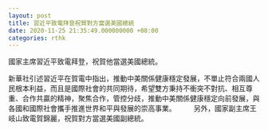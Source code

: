 ```yaml
---
layout: post
title: 習近平致電拜登祝賀對方當選美國總統
date: 2020-11-25 21:35:49.000000000 +08:00
categories: rthk
---
```


國家主席習近平致電拜登，祝賀他當選美國總統。

新華社引述習近平在賀電中指出，推動中美關係健康穩定發展，不單止符合兩國人民根本利益，而且是國際社會的共同期待，希望雙方秉持不衝突不對抗、相互尊重、合作共贏的精神，聚焦合作，管控分歧，推動中美關係健康穩定向前發展，與各國和國際社會攜手推進世界和平與發展的崇高事業。
　　
另外，國家副主席王岐山致電賀錦麗，祝賀對方當選美國副總統。
